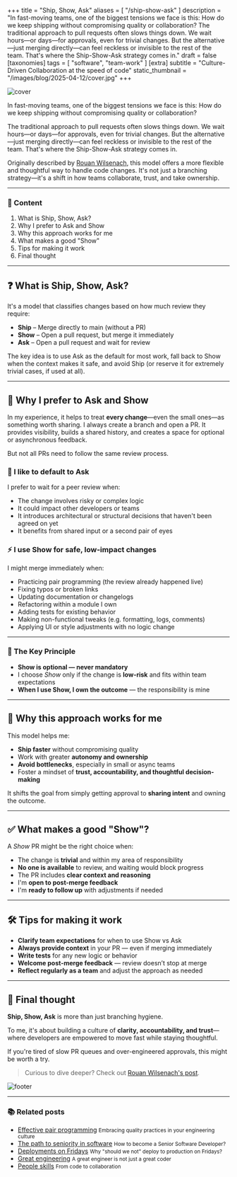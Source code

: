 +++
title = "Ship, Show, Ask"
aliases = [ "/ship-show-ask" ]
description = "In fast-moving teams, one of the biggest tensions we face is this: How do we keep shipping without compromising quality or collaboration? The traditional approach to pull requests often slows things down. We wait hours—or days—for approvals, even for trivial changes. But the alternative—just merging directly—can feel reckless or invisible to the rest of the team. That's where the Ship-Show-Ask strategy comes in."
draft = false
[taxonomies]
tags = [ "software", "team-work" ]
[extra]
subtitle = "Culture-Driven Collaboration at the speed of code"
static_thumbnail = "/images/blog/2025-04-12/cover.jpg"
+++

![cover](/images/blog/2025-04-12/cover.jpg)

In fast-moving teams, one of the biggest tensions we face is this: How do we keep shipping without compromising quality or collaboration?

The traditional approach to pull requests often slows things down. We wait hours—or days—for approvals, even for trivial changes. But the alternative—just merging directly—can feel reckless or invisible to the rest of the team. That's where the Ship-Show-Ask strategy comes in.

<!-- more -->

Originally described by [Rouan Wilsenach](https://martinfowler.com/articles/ship-show-ask.html), this model offers a more flexible and thoughtful way to handle code changes. It's not just a branching strategy—it's a shift in how teams collaborate, trust, and take ownership.

---

### 🧭 Content

1. What is Ship, Show, Ask?
1. Why I prefer to Ask and Show
1. Why this approach works for me
1. What makes a good \"Show\"
1. Tips for making it work
1. Final thought

---

## ❓ What is Ship, Show, Ask?

It's a model that classifies changes based on how much review they require:
- **Ship** – Merge directly to main (without a PR)
- **Show** – Open a pull request, but merge it immediately
- **Ask** – Open a pull request and wait for review

The key idea is to use Ask as the default for most work, fall back to Show when the context makes it safe, and avoid Ship (or reserve it for extremely trivial cases, if used at all).

---

## 🤝 Why I prefer to Ask and Show

In my experience, it helps to treat **every change**—even the small ones—as something worth sharing. I always create a branch and open a PR. It provides visibility, builds a shared history, and creates a space for optional or asynchronous feedback.

But not all PRs need to follow the same review process.

### 📝 I like to default to Ask

I prefer to wait for a peer review when:

- The change involves risky or complex logic
- It could impact other developers or teams
- It introduces architectural or structural decisions that haven't been agreed on yet
- It benefits from shared input or a second pair of eyes

### ⚡ I use Show for safe, low-impact changes

I might merge immediately when:

- Practicing pair programming (the review already happened live)
- Fixing typos or broken links
- Updating documentation or changelogs
- Refactoring within a module I own
- Adding tests for existing behavior
- Making non-functional tweaks (e.g. formatting, logs, comments)
- Applying UI or style adjustments with no logic change

---

### 🔑 The Key Principle

- **Show is optional — never mandatory**
- I choose _Show_ only if the change is **low-risk** and fits within team expectations
- **When I use Show, I own the outcome** — the responsibility is mine

---

## 🚀 Why this approach works for me

This model helps me:

- **Ship faster** without compromising quality
- Work with greater **autonomy and ownership**
- **Avoid bottlenecks**, especially in small or async teams
- Foster a mindset of **trust, accountability, and thoughtful decision-making**

It shifts the goal from simply getting approval to **sharing intent** and owning the outcome.

---

## ✅ What makes a good "Show"?

A *Show* PR might be the right choice when:

- The change is **trivial** and within my area of responsibility
- **No one is available** to review, and waiting would block progress
- The PR includes **clear context and reasoning**
- I'm **open to post-merge feedback**
- I'm **ready to follow up** with adjustments if needed

---

## 🛠️ Tips for making it work

- **Clarify team expectations** for when to use Show vs Ask
- **Always provide context** in your PR — even if merging immediately
- **Write tests** for any new logic or behavior
- **Welcome post-merge feedback** — review doesn’t stop at merge
- **Reflect regularly as a team** and adjust the approach as needed

---

## 💬 Final thought

**Ship, Show, Ask** is more than just branching hygiene.

To me, it's about building a culture of **clarity, accountability, and trust**—where developers are empowered to move fast while staying thoughtful.

If you're tired of slow PR queues and over-engineered approvals, this might be worth a try.

> Curious to dive deeper? Check out [Rouan Wilsenach's post](https://martinfowler.com/articles/ship-show-ask.html).

![footer](/images/blog/2025-04-12/footer.jpg)

---

### 📚 Related posts

- [Effective pair programming](/blog/effective-pair-programming/) <small>Embracing quality practices in your engineering culture</small>
- [The path to seniority in software](/blog/the-path-to-seniority-in-software/) <small>How to become a Senior Software Developer?</small>
- [Deployments on Fridays](/blog/deployments-on-fridays/) <small>Why "should we not" deploy to production on Fridays?</small>
- [Great engineering](/blog/great-engineering/) <small>A great engineer is not just a great coder</small>  
- [People skills](/blog/people-skills/) <small>From code to collaboration</small>
